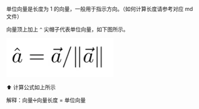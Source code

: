 单位向量是长度为 1 的向量，一般用于指示方向。（如何计算长度请参考对应 md 文件）

向量顶上加上 `^` 尖帽子代表单位向量，如下图所示。

![image-20210927123615462](assets/单位向量/image-20210927123615462.png)

⬆️ 计算公式如上所示

解释：向量➗向量长度 = 单位向量

